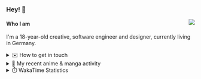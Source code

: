 ### Hey! 👋

[<img src="https://lanyard-profile-readme.vercel.app/api/228965621478588416" align="right">](https://discord.com/users/228965621478588416)

#### Who I am

I'm a 18-year-old creative, software engineer and designer, currently living in Germany.

<details>
  <summary>✉️ How to get in touch</summary>
  
> Sorted by how quickly you can expect a reply
- [Hit me up on Discord](https://discord.com/users/228965621478588416)
- [Hit me up on Twitter](https://twitter.com/cruggdev)
- [Send me a mail](mailto:me@crg.sh)
</details>


<details>
  <summary>🌸 My recent anime & manga activity</summary>
  
<!-- ANILIST_ACTIVITY:start -->

-   📺 Watched episode 4 of [K-ON! Season 2](https://anilist.co/anime/7791) (15:33, 02 July 2024)
-   📺 Watched episode 3 of [K-ON! Season 2](https://anilist.co/anime/7791) (21:15, 27 June 2024)
-   📺 Watched episode 6 - 8 of [My Teen Romantic Comedy SNAFU](https://anilist.co/anime/14813) (14:54, 26 June 2024)
-   📺 Watched episode 1 - 2 of [K-ON! Season 2](https://anilist.co/anime/7791) (01:20, 25 June 2024)
-   📺 Watched episode 3 - 5 of [My Teen Romantic Comedy SNAFU](https://anilist.co/anime/14813) (00:26, 25 June 2024)

<!-- ANILIST_ACTIVITY:end -->
</details>

<details>
  <summary>⏱️ WakaTime Statistics</summary>

<!--START_SECTION:waka-->

```txt
From: 04 July 2024 - To: 11 July 2024

Svelte       56 mins         ██████████████████▓░░░░░░   74.76 %
Markdown     12 mins         ████░░░░░░░░░░░░░░░░░░░░░   16.37 %
TypeScript   4 mins          █▓░░░░░░░░░░░░░░░░░░░░░░░   06.05 %
Bash         2 mins          ▓░░░░░░░░░░░░░░░░░░░░░░░░   02.78 %
SQL          0 secs          ░░░░░░░░░░░░░░░░░░░░░░░░░   00.04 %
```

<!--END_SECTION:waka-->
</details>
